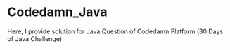 # Codedamn_Java
Here, I provide solution for Java Question of Codedamn Platform (30 Days of Java Challenge)
